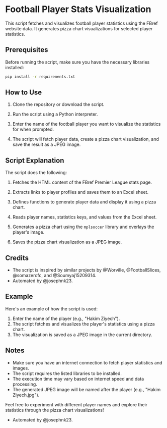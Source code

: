 # Football Player Stats Visualization

This script fetches and visualizes football player statistics using the FBref website data. It generates pizza chart visualizations for selected player statistics.

## Prerequisites

Before running the script, make sure you have the necessary libraries installed:
```bash
pip install -r requirements.txt
```

## How to Use

1. Clone the repository or download the script.

2. Run the script using a Python interpreter.

3. Enter the name of the football player you want to visualize the statistics for when prompted.

4. The script will fetch player data, create a pizza chart visualization, and save the result as a JPEG image.

## Script Explanation

The script does the following:

1. Fetches the HTML content of the FBref Premier League stats page.

2. Extracts links to player profiles and saves them to an Excel sheet.

3. Defines functions to generate player data and display it using a pizza chart.

4. Reads player names, statistics keys, and values from the Excel sheet.

5. Generates a pizza chart using the `mplsoccer` library and overlays the player's image.

6. Saves the pizza chart visualization as a JPEG image.

## Credits

- The script is inspired by similar projects by @Worville, @FootballSlices, @somazerofc, and @Soumyaj15209314.
- Automated by @josephnk23.

## Example

Here's an example of how the script is used:

1. Enter the name of the player (e.g., "Hakim Ziyech").
2. The script fetches and visualizes the player's statistics using a pizza chart.
3. The visualization is saved as a JPEG image in the current directory.

## Notes

- Make sure you have an internet connection to fetch player statistics and images.
- The script requires the listed libraries to be installed.
- The execution time may vary based on internet speed and data processing.
- The generated JPEG image will be named after the player (e.g., "Hakim Ziyech.jpg").

Feel free to experiment with different player names and explore their statistics through the pizza chart visualizations!
- Automated by @josephnk23.

